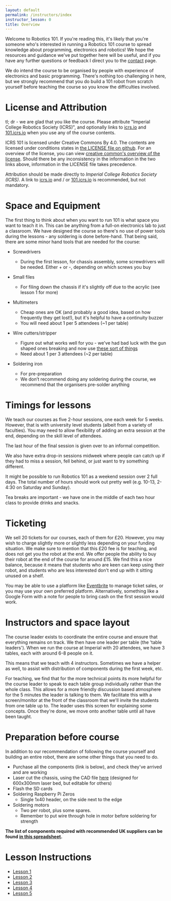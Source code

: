 ```yaml
---
layout: default
permalink: /instructors/index
instructor_lesson: 0
title: Overview
---
```


Welcome to Robotics 101. If you're reading this, it's likely that you're someone who's interested in running a Robotics 101 course to spread knowledge about programming, electronics and robotics! We hope the resources and guidance we've put together here will be useful, and if you have any further questions or feedback I direct you to the [contact](../contact) page.

We do intend the course to be organised by people with experience of electronics and basic programming. There's nothing too challenging in here, but we strongly recommend that you do build a 101 robot from scratch yourself before teaching the course so you know the difficulties involved.

# License and Attribution

tl; dr - we are glad that you like the course. Please attribute "Imperial
College Robotics Society (ICRS)", and optionally links to [icrs.io](http://icrs.io/) and
[101.icrs.io](http://101.icrs.io/) when you use any of the course contents.

ICRS 101 is licensed under Creative Commons By 4.0. The contents are licensed
under conditions states in [the LICENSE file on github](https://github.com/ICRS/101/blob/master/LICENSE).
For an overview of the license, you can view [creative common's overview of the license](https://creativecommons.org/licenses/by/4.0/).
Should there be any inconsistency in the information in the two links above,
information in the LICENSE file takes precedence.

Attribution should be made directly to _Imperial College Robotics Society (ICRS)_.
A link to [icrs.io](icrs.io) and / or [101.icrs.io](101.icrs.io) is
recommended, but not mandatory.

# Space and Equipment

The first thing to think about when you want to run 101 is what space you want to teach it in. This can be anything from a full-on electronics lab to just a classroom. We have designed the course so there's no use of power tools during the lessons - any soldering is done before-hand. That being said, there are some minor hand tools that are needed for the course:

- Screwdrivers
  - During the first lesson, for chassis assembly, some screwdrivers will be needed. Either + or -, depending on which screws you buy

- Small files
  - For filing down the chassis if it's slightly off due to the acrylic (see lesson 1 for more)
  
- Multimeters
  - Cheap ones are OK (and probably a good idea, based on how frequently they get lost!), but it's helpful to have a continuity buzzer
  - You will need about 1 per 5 attendees (~1 per table)

- Wire cutters/stripper
  - Figure out what works well for you - we've had bad luck with the gun shaped ones breaking and now use [these sort of things](https://mobileimages.lowes.com/product/converted/783250/783250451203.jpg)
  - Need about 1 per 3 attendees (~2 per table)

- Soldering iron
  - For pre-preparation
  - We don’t recommend doing any soldering during the course, we recommend
    that the organisers pre-solder anything

# Timings for lessons

We teach our courses as five 2-hour sessions, one each week for 5 weeks.
However, that is with university level students (albeit from a variety of faculties).
You may need to allow flexibility of adding an
extra session at the end, depending on the skill level of attendees.

The last hour of the final session is given over to an informal competition.

We also have extra drop-in sessions midweek where people can catch up if
they had to miss a session, fell behind, or just want to try something different.

It might be possible to run Robotics 101 as a weekend session over 2 full days. The total number of hours should work out pretty well (e.g. 10-13, 2-4:30 on Saturday and Sunday).

Tea breaks are important - we have one in the middle of each two hour class
to provide drinks and snacks.

# Ticketing

We sell 20 tickets for our courses, each of them for £20. However, you may wish to charge slightly more or slightly less depending on your funding situation. We make sure to mention that this £20 fee is for teaching, and does not get you the robot at the end. We offer people the ability to buy their robot at the end of the course for around £15. We find this a nice balance, because it means that students who are keen can keep using their robot, and students who are less interested don't end up with it sitting unused on a shelf.

You may be able to use a platform like [Eventbrite](https://www.eventbrite.com/) to manage ticket sales, or you may use your own preferred platform. Alternatively, something like a Google Form with a note for people to bring cash on the first session would work.

# Instructors and space layout

The course leader exists to coordinate the entire course and ensure that everything remains on track.
We then have one leader per table (the 'table leaders'). When we run the course at Imperial with 20 attendees, we have 3 tables, each with around 6-8 people on it.

This means that we teach with 4 instructors. Sometimes we have a helper as well, to assist with distribution of components during the first week, etc.

For teaching, we find that for the more technical points its more helpful for the course leader to speak to each table group individually rather than the whole class. This allows for a more friendly discussion based atmosphere for the 5 minutes the leader is talking to them. We facilitate this with a screen/monitor at the front of the classroom that we'll invite the students from one table up to. The leader uses this screen for explaining some concepts. Once they're done, we move onto another table until all have been taught.

# Preparation before course

In addition to our recommendation of following the course yourself and building an entire robot, there are some other things that you need to do.

- Purchase all the components (link is below), and check they've arrived and are working
- Laser cut the chassis, using the CAD file [here](https://github.com/ICRS/101/tree/master/chassis) (designed for 600x300mm laser bed, but editable for others)
- Flash the SD cards
- Soldering Raspberry Pi Zeros
  - Single 1x40 header, on the side next to the edge
- Soldering motors
  - Two per robot, plus some spares.
  - Remember to put wire through hole in motor before soldering for strength

**The list of components required with recommended UK suppliers can be found [in this spreadsheet](https://docs.google.com/spreadsheets/d/e/2PACX-1vQlUArEoWGwaQ96kNuMl-XoWr0mAXAHKhYfU6Mob4DXAsb5-OW5VBEaMFqAtN8speVvV7zD3WpUI8sM/pubhtml?gid=0&single=true).**

# Lesson Instructions

- [Lesson 1](lesson-1)
- [Lesson 2](lesson-2)
- [Lesson 3](lesson-3)
- [Lesson 4](lesson-4)
- [Lesson 5](lesson-5)
